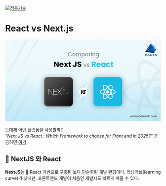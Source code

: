 [main]: https://github.com/JaceKim-TheAL/D2505_Nextjs
[![적용기술](https://skillicons.dev/icons?i=nextjs,ts,react,vercel)][main]

# React vs Next.js

![Next JS vs React](./images/nextjs_vs_react.jpg)

도대체 어떤 플랫폼을 사용할까? <br>
_"Next JS vs React : Which Framework to choose for Front end in 2025?"_ 
궁금하면 [여기](https://radixweb.com/blog/nextjs-vs-react)


<h2 id="-nextjs-와-react">🤔 NextJS 와 React</h2>

<p><strong>NextJS</strong>는 📌 React 기반으로 구축된 보다 단순화된 개발 환경이다. 러닝커브(learning curve)가 낮지만, 프론트엔드 개발이 처음인 개발자도 빠르게 배울 수 있다. </p>
 
